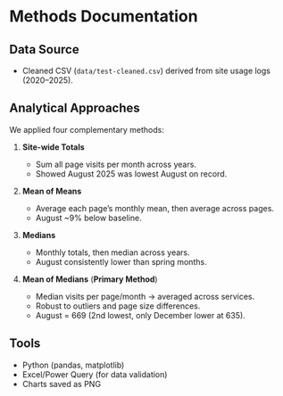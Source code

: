 # Methods Documentation

## Data Source
- Cleaned CSV (`data/test-cleaned.csv`) derived from site usage logs (2020–2025).

## Analytical Approaches
We applied four complementary methods:

1. **Site-wide Totals**
   - Sum all page visits per month across years.
   - Showed August 2025 was lowest August on record.

2. **Mean of Means**
   - Average each page’s monthly mean, then average across pages.
   - August ~9% below baseline.

3. **Medians**
   - Monthly totals, then median across years.
   - August consistently lower than spring months.

4. **Mean of Medians** (**Primary Method**)
   - Median visits per page/month → averaged across services.
   - Robust to outliers and page size differences.
   - August = 669 (2nd lowest, only December lower at 635).

## Tools
- Python (pandas, matplotlib)
- Excel/Power Query (for data validation)
- Charts saved as PNG
